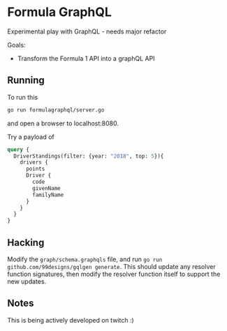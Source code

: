 # Formula GraphQL

Experimental play with GraphQL - needs major refactor

Goals:
- Transform the Formula 1 API into a graphQL API

## Running

To run this

```sh
go run formulagraphql/server.go
```

and open a browser to localhost:8080.

Try a payload of 

```graphql
query {
  DriverStandings(filter: {year: "2018", top: 5}){
    drivers {
      points
      Driver {
        code
        givenName
        familyName
      }
    }
  }
}
```

## Hacking

Modify the `graph/schema.graphqls` file, and run `go run github.com/99designs/gqlgen generate`.
This should update any resolver function signatures, then modify the resolver function itself to support the new updates.

## Notes

This is being actively developed on twitch :)